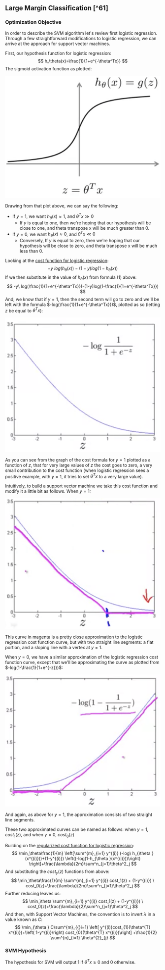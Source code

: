 ## Large Margin Classification [^61]

### Optimization Objective

In order to describe the SVM algorithm let's review first logistic regression. Through a few straightforward modifications to logistic regression, we can arrive at the approach for support vector machines.

First, our hypothesis function for logistic regression:
$$
h_\theta(x)=\frac{1}{1+e^{-\theta^Tx}}
$$
The sigmoid activation function as plotted:

![](01-large-margin-classification.assets/image-20210511154423928.png)

Drawing from that plot above, we can say the following:

* If $y=1$, we want $h_\theta(x)\approx1$, and $\theta^Tx\gg0$
  * If $y$ is equal to one, then we're hoping that our hypothesis will be close to one, and theta transpose x will be much greater than 0.
* If $y=0$, we want $h_\theta(x)\approx0$, and $\theta^Tx\ll0$
  * Conversely, If $y$ is equal to zero, then we're hoping that our hypothesis will be close to zero, and theta transpose x will be much less than 0.

Looking at the [cost function for logistic regression](02-simplified-cost-function.md):
$$
-y\ log(h_\theta(x))-(1-y)log(1-h_\theta(x))
$$
If we then substitute in the value of $h_\theta(x)$ from formula (1) above:
$$
-y\ log(\frac{1}{1+e^{-\theta^Tx}})-(1-y)log(1-\frac{1}{1+e^{-\theta^Tx}})
$$
And, we know that if $y=1$, then the second term will go to zero and we'll be left with the formula $-log(\frac{1}{1+e^{-\theta^Tx}})$, plotted as so (letting $z$ be equal to $\theta^Tx$):

![](01-large-margin-classification.assets/image-20210511155746664.png)

As you can see from the graph of the cost formula for $y=1$ plotted as a function of $z$, that for very large values of $z$ the cost goes to zero, a very small contribution to the cost function (when logistic regression sees a positive example, with $y=1$, it tries to set $\theta^Tx$ to a very large value).

Intuitively, to build a support vector machine we take this cost function and modify it a little bit as follows.  When $y=1$:

![](01-large-margin-classification.assets/image-20210511160524884.png)

This curve in magenta is a pretty close approximation to the logistic regression cost function curve, but with two straight line segments: a flat portion, and a sloping line with a vertex at $y=1$.

When $y=0$, we have a similar approximation of the logistic regression cost function curve, except that we'll be approximating the curve as plotted from $-log(1-\frac{1}{1+e^{-z}})$:

![](01-large-margin-classification.assets/image-20210511161022613.png)

And again, as above for $y=1$, the approximation consists of two straight line segments.

These two approximated curves can be named as follows: when $y=1$, $cost_1(z)$, and when $y=0$, $cost_0(z)$

Building on the [regularized cost function for logistic regression](04-regularized-logistic-regression.md): 
$$
\min_\theta\frac{1}{m} \left[\sum^{m}_{i=1} y^{(i)} (-log\ h_{\theta }(x^{(i)}))+(1-y^{(i)}) \left((-log(1-h_{\theta }(x^{(i)}))\right) \right]+\frac{\lambda}{2m}\sum^n_{j=1}\theta^2_j
$$
And substituting the $cost_y(z)$ functions from above:
$$
\min_\theta\frac{1}{m} \sum^{m}_{i=1} y^{(i)} cost_1(z) + (1-y^{(i)}) \ cost_0(z)+\frac{\lambda}{2m}\sum^n_{j=1}\theta^2_j
$$
Further reducing leaves us:
$$
\min_\theta \sum^{m}_{i=1} y^{(i)} cost_1(z) + (1-y^{(i)}) \ cost_0(z)+\frac{\lambda}{2}\sum^n_{j=1}\theta^2_j
$$
And then, with Support Vector Machines, the convention is to invert $\lambda$ in a value known as $C$:
$$
\min_{\theta } C\sum^{m}_{{}i=1} \left[ y^{(i)}cost_{1}(\theta^{T} x^{(i)})+\left( 1-y^{(i)}\right)  cost_{0}(\theta^{T} x^{(i)})\right]  +\frac{1}{2} \sum^{n}_{i=1} \theta^{2}_{j}
$$

### SVM Hypothesis

The hypothesis for SVM will output 1 if $\theta^Tx\ge0$ and 0 otherwise.
